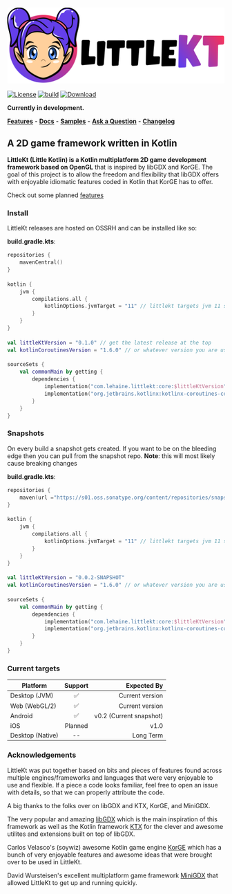[![Logo](/art/logo/logo-outline.svg)](https://littlekt.com)


[![License](https://img.shields.io/badge/License-Apache%202.0-blue.svg)](https://github.com/littlektframework/littlekt/blob/master/LICENSE)
[![build](https://github.com/littlektframework/littlekt/actions/workflows/build.yml/badge.svg?branch=master)](https://github.com/littlektframework/littlekt/actions/workflows/build.yml)
[![Download](https://img.shields.io/maven-central/v/com.lehaine.littlekt/core/0.1.0)](https://search.maven.org/artifact/com.lehaine.littlekt/core/0.1.0/pom)

**Currently in development.**

**[Features](https://littlekt.com/features/)** - **[Docs](https://littlekt.com/docs/)** - **[Samples](https://github.com/littlektframework/littlekt-samples)** - **[Ask a Question](https://github.com/littlektframework/littlekt/discussions/categories/q-a)** - **[Changelog](CHANGELOG.md)**

## A 2D game framework written in Kotlin

**LittleKt (Little Kotlin) is a Kotlin multiplatform 2D game development framework based on OpenGL** that is inspired by libGDX and KorGE. The goal of this project is to allow the freedom and flexibility that libGDX offers with enjoyable idiomatic features coded in Kotlin that KorGE has to offer.

Check out some planned [features](https://github.com/littlektframework/littlekt/labels/enhancement)

### Install

LittleKt releases are hosted on OSSRH and can be installed like so:

**build.gradle.kts**:
```kotlin
repositories {
    mavenCentral()
}

kotlin {
    jvm {
        compilations.all {
            kotlinOptions.jvmTarget = "11" // littlekt targets jvm 11 so we must target atleast 11
        }
    }
}

val littleKtVersion = "0.1.0" // get the latest release at the top
val kotlinCoroutinesVersion = "1.6.0" // or whatever version you are using

sourceSets {
    val commonMain by getting {
        dependencies {
            implementation("com.lehaine.littlekt:core:$littleKtVersion")
            implementation("org.jetbrains.kotlinx:kotlinx-coroutines-core:$kotlinCoroutinesVersion")  // littlekt requires coroutines library on the classpath
        }
    }
}
```


### Snapshots

On every build a snapshot gets created. If you want to be on the bleeding edge then you can pull from the snapshot repo.
**Note**: this will most likely cause breaking changes

**build.gradle.kts**:
```kotlin
repositories {
    maven(url ="https://s01.oss.sonatype.org/content/repositories/snapshots/")
}

kotlin {
    jvm {
        compilations.all {
            kotlinOptions.jvmTarget = "11" // littlekt targets jvm 11 so we must target atleast 11
        }
    }
}

val littleKtVersion = "0.0.2-SNAPSHOT"
val kotlinCoroutinesVersion = "1.6.0" // or whatever version you are using

sourceSets {
    val commonMain by getting {
        dependencies {
            implementation("com.lehaine.littlekt:core:$littleKtVersion")
            implementation("org.jetbrains.kotlinx:kotlinx-coroutines-core:$kotlinCoroutinesVersion")  // littlekt requires coroutines library on the classpath
        }
    }
}
```

### Current targets

| Platform | Support | Expected By |
| -------- | :---------: | ------:
| Desktop (JVM) | ✅ | Current version
| Web (WebGL/2) | ✅ | Current version
| Android | ✅ | v0.2 (Current snapshot)
| iOS | Planned | v1.0
| Desktop (Native) | -- | Long Term

### Acknowledgements
LittleKt was put together based on bits and pieces of features found across multiple engines/frameworks and languages that were very enjoyable to use and flexible. If a piece a code looks familiar, feel free to open an issue with details, so that we can properly attribute the code.

A big thanks to the folks over on libGDX and KTX, KorGE, and MiniGDX.

The very popular and amazing [libGDX](https://github.com/libgdx/libgdx) which is the main inspiration of this framework as well as the Kotlin framework [KTX](https://github.com/libktx/ktx) for the clever and awesome utilites and extensions built on top of libGDX.

Carlos Velasco's (soywiz) awesome Kotlin game engine [KorGE](https://github.com/korlibs/korge) which has a bunch of very enjoyable features and awesome ideas that were brought over to be used in LittleKt.

David Wursteisen's excellent multiplatform game framework [MiniGDX](https://github.com/minigdx/minigdx/) that allowed LittleKt to get up and running quickly.
